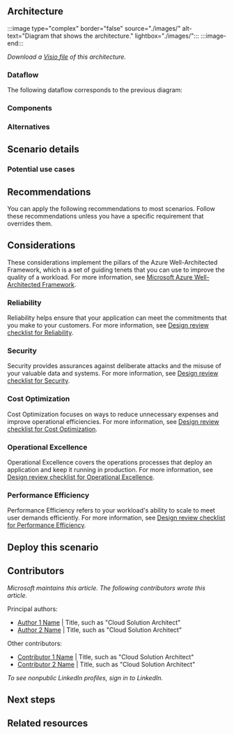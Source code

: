 <!-- 
Don't add metadata to this Markdown file.
Use the browser header template to create a YAML file that contains your metadata. 
Add a brief introductory paragraph with no heading. 
-->

## Architecture

<!-- Use the following format to add your image file:-->

:::image type="complex" border="false" source="./images/<file-name-and-extension>" alt-text="Diagram that shows the <solution name> architecture." lightbox="./images/<file-name-and-extension>":::
   <Long description that ends with a period.>
:::image-end:::

<!-- The following link will work after the AAC team uploads your Visio or PowerPoint file to the Azure CDN. -->

*Download a [Visio file](https://arch-center.azureedge.net/<file-name>.vsdx) of this architecture.*

### Dataflow

<!-- If your scenario doesn't include data, title this section "Workflow". -->

The following dataflow corresponds to the previous diagram:

<!-- Add a numbered list for the steps in your architecture diagram. -->

### Components

<!-- 
Add a bulleted list of all components in the architecture.
Where possible, link to the component's Well-Architected Framework service guide.
Alternatively, link to the product's documentation page.
-->

### Alternatives

<!-- List alternative Azure services or approaches for this solution. -->

## Scenario details

<!-- Explain the business problem and why this scenario was built to solve it. -->

### Potential use cases

<!-- List any other use cases or industries where this scenario would be a good fit. -->

## Recommendations

You can apply the following recommendations to most scenarios. Follow these recommendations unless you have a specific requirement that overrides them.

<!-- Explain considerations for how to deploy or configure the elements of this architecture.-->

## Considerations

<!--REQUIRED STATEMENT: Include the following statement to introduce this section:-->

These considerations implement the pillars of the Azure Well-Architected Framework, which is a set of guiding tenets that you can use to improve the quality of a workload. For more information, see [Microsoft Azure Well-Architected Framework](/azure/well-architected/).

<!-- Include ALL of the following H3 sub-sections, in the following order. -->

### Reliability

<!--REQUIRED STATEMENT: Include the following statement to introduce the section:-->

Reliability helps ensure that your application can meet the commitments that you make to your customers. For more information, see [Design review checklist for Reliability](/azure/well-architected/reliability/checklist).

<!-- Explain resiliency and availability considerations. -->

### Security

<!--REQUIRED STATEMENT: Include the following statement to introduce the section:-->

Security provides assurances against deliberate attacks and the misuse of your valuable data and systems. For more information, see [Design review checklist for Security](/azure/well-architected/security/checklist).

<!-- Explain security, identity, and data sovereignty considerations. -->

### Cost Optimization

<!--REQUIRED STATEMENT: Include the following statement to introduce the section:-->

Cost Optimization focuses on ways to reduce unnecessary expenses and improve operational efficiencies. For more information, see [Design review checklist for Cost Optimization](/azure/well-architected/cost-optimization/checklist).

<!-- 
Explain Cost Optimization considerations. 
Link to the pricing calculator (https://azure.microsoft.com/pricing/calculator), with this architecture prepopulated. 
Include the major cost-driving components, a typical scale or throughput, and recommended SKUs. 
-->

### Operational Excellence

<!--REQUIRED STATEMENT: Include the following statement to introduce the section:-->

Operational Excellence covers the operations processes that deploy an application and keep it running in production. For more information, see [Design review checklist for Operational Excellence](/azure/well-architected/operational-excellence/checklist).

<!-- Explain Operational Excellence considerations. -->

### Performance Efficiency

<!--REQUIRED STATEMENT: Include the following statement to introduce the section:-->

Performance Efficiency refers to your workload's ability to scale to meet user demands efficiently. For more information, see [Design review checklist for Performance Efficiency](/azure/well-architected/performance-efficiency/checklist).

<!-- Explain key performance considerations, beyond the typical. -->

## Deploy this scenario

<!-- 
This section is required. 
Link to a template or script that explains how to deploy the solution. 
Include source code, deployment code, and instructions for how to test the scenario. 
-->

## Contributors

<!-- This section is expected but optional if the contributors prefer to omit it. -->

*Microsoft maintains this article. The following contributors wrote this article.*

Principal authors:

<!-- List the primary authors alphabetically by last name. -->

- [Author 1 Name](https://www.linkedin.com/in/ProfileURL/) | Title, such as "Cloud Solution Architect"
- [Author 2 Name](https://www.linkedin.com/in/ProfileURL/) | Title, such as "Cloud Solution Architect"

Other contributors:

<!--
- This section is optional. 
- List contributors and technical reviewers. 
-->

- [Contributor 1 Name](https://www.linkedin.com/in/ProfileURL/) | Title, such as "Cloud Solution Architect"
- [Contributor 2 Name](https://www.linkedin.com/in/ProfileURL/) | Title, such as "Cloud Solution Architect"

*To see nonpublic LinkedIn profiles, sign in to LinkedIn.*

## Next steps

<!--
- Add a bulleted list of links to third-party or Microsoft topics that can help customers build the workload.
- Link formats: 
  - Make Learn links site relative (for example, /azure/<feature>/<article-name>).
  - Start third-party links with `https://` and omit `en-us` unless the links don't work without it.
  - Omit a trailing slash, unless that is how the final URL renders after redirects.
-->

## Related resources

<!-- Add a bulleted list of links to related architecture information in the AAC TOC. -->
